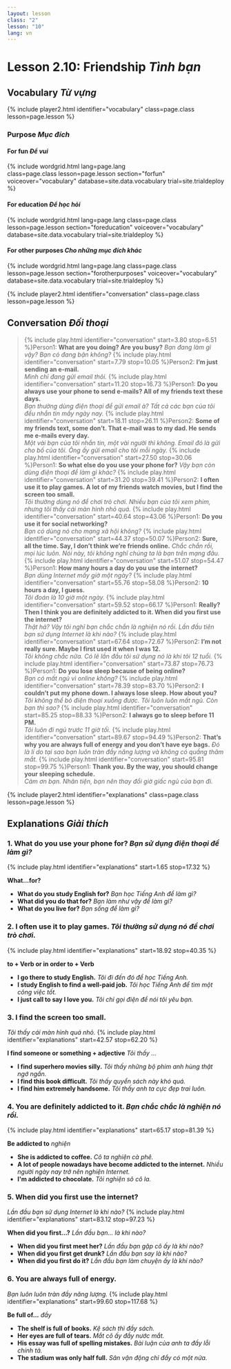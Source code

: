 ```yaml
---
layout: lesson
class: "2"
lesson: "10"
lang: vn
---
```


# Lesson 2.10: Friendship  *Tình bạn*

## Vocabulary  *Từ vựng*
{% include player2.html identifier="vocabulary" class=page.class lesson=page.lesson %} 

### Purpose *Mục đích*

#### For fun *Để vui*


{% include wordgrid.html lang=page.lang  
		class=page.class 
		lesson=page.lesson 
		section="forfun"
		voiceover="vocabulary"
		database=site.data.vocabulary 
		trial=site.trialdeploy %}

#### For education *Để học hỏi*

{% include wordgrid.html lang=page.lang
		class=page.class 
		lesson=page.lesson 
		section="foreducation"
		voiceover="vocabulary"
		database=site.data.vocabulary 
		trial=site.trialdeploy %}


#### For other purposes *Cho những mục đích khác*

{% include wordgrid.html lang=page.lang
		class=page.class 
		lesson=page.lesson 
		section="forotherpurposes"
		voiceover="vocabulary"
		database=site.data.vocabulary 
		trial=site.trialdeploy %}
		

{% include player2.html identifier="conversation" class=page.class lesson=page.lesson %}
## Conversation *Đối thoại*

> {% include play.html identifier="conversation" start=3.80 stop=6.51 %}Person1: **What are you doing? Are you busy?** 
*Bạn đang làm gì vậy? Bạn có đang bận không?* 
> {% include play.html identifier="conversation" start=7.79 stop=10.05 %}Person2: **I’m just sending an e-mail.**  
*Mình chỉ đang gửi email thôi.*
> {% include play.html identifier="conversation" start=11.20 stop=16.73 %}Person1: **Do you always use your phone to send e-mails? All of my friends text these days.**  
*Bạn thường dùng điện thoại để gửi email à? Tất cả các bạn của tôi đều nhắn tin mấy ngày nay.*
> {% include play.html identifier="conversation" start=18.11 stop=26.11 %}Person2: **Some of my friends text, some don’t. That e-mail was to my dad. He sends me e-mails every day.**  
*Một vài bạn của tôi nhắn tin, một vài người thì không. Email đó là gửi cho bố của tôi. Ông ấy gửi email cho tôi mỗi ngày.*
> {% include play.html identifier="conversation" start=27.50 stop=30.06 %}Person1: **So what else do you use your phone for?** 
*Vậy bạn còn dùng điện thoại để làm gì khác?* 
> {% include play.html identifier="conversation" start=31.20 stop=39.41 %}Person2: **I often use it to play games. A lot of my friends watch movies, but I find the screen too small.**  
*Tôi thường dùng nó để chơi trò chơi. Nhiều bạn của tôi xem phim, nhưng tôi thấy cái màn hình nhỏ quá.*
> {% include play.html identifier="conversation" start=40.64 stop=43.06 %}Person1: **Do you use it for social networking?**  
*Bạn có dùng nó cho mạng xã hội không?*
> {% include play.html identifier="conversation" start=44.37 stop=50.07 %}Person2: **Sure, all the time. Say, I don’t think we’re friends online.** 
*Chắc chắn rồi, mọi lúc luôn. Nói này, tôi không nghĩ chúng ta là bạn trên mạng đâu.* 
> {% include play.html identifier="conversation" start=51.07 stop=54.47 %}Person1: **How many hours a day do you use the internet?**  
*Bạn dùng Internet mấy giờ một ngày?*
> {% include play.html identifier="conversation" start=55.76 stop=58.08 %}Person2: **10 hours a day, I guess.**  
*Tôi đoán là 10 giờ một ngày.*
> {% include play.html identifier="conversation" start=59.52 stop=66.17 %}Person1: **Really? Then I think you are definitely addicted to it. When did you first use the internet?**  
*Thật hả? Vậy tôi nghĩ bạn chắc chắn là nghiện nó rồi. Lần đầu tiên bạn sử dụng Internet là khi nào?*
> {% include play.html identifier="conversation" start=67.64 stop=72.67 %}Person2: **I’m not really sure. Maybe I first used it when I was 12.**  
*Tôi không chắc nữa. Có lẽ lần đầu tôi sử dụng nó là khi tôi 12 tuổi.*
> {% include play.html identifier="conversation" start=73.87 stop=76.73 %}Person1: **Do you lose sleep because of being online?**  
*Bạn có mất ngủ vì online không?*
> {% include play.html identifier="conversation" start=78.39 stop=83.70 %}Person2: **I couldn’t put my phone down. I always lose sleep. How about you?** 
*Tôi không thể bỏ điện thoại xuống được. Tôi luôn luôn mất ngủ. Còn bạn thì sao?* 
> {% include play.html identifier="conversation" start=85.25 stop=88.33 %}Person2: **I always go to sleep before 11 PM.**  
*Tôi luôn đi ngủ trước 11 giờ tối.*
> {% include play.html identifier="conversation" start=89.67 stop=94.49 %}Person2: **That’s why you are always full of energy and you don’t have eye bags.** 
*Đó là lí do tại sao bạn luôn tràn đầy năng lượng và không có quầng thâm mắt.* 
> {% include play.html identifier="conversation" start=95.81 stop=99.75 %}Person1: **Thank you. By the way, you should change your sleeping schedule.**  
*Cảm ơn bạn. Nhân tiện, bạn nên thay đổi giờ giấc ngủ của bạn đi.*


{% include player2.html identifier="explanations" class=page.class lesson=page.lesson %}


## Explanations *Giải thích*
### 1. What do you use your phone for?  *Bạn sử dụng điện thoại để làm gì?*
{% include play.html identifier="explanations" start=1.65 stop=17.32 %}
 
**What...for?** 

- **What do you study English for?** *Bạn học Tiếng Anh để làm gì?*
- **What did you do that for?** *Bạn làm như vậy để làm gì?*
- **What do you live for?** *Bạn sống để làm gì?*

### 2. I often use it to play games. *Tôi thường sử dụng nó để chơi trò chơi.*
{% include play.html identifier="explanations" start=18.92 stop=40.35 %}

**to + Verb or in order to + Verb** 

- **I go there to study English.** *Tôi đi đến đó để học Tiếng Anh.*
- **I study English to find a well-paid job.** *Tôi học Tiếng Anh để tìm một công việc tốt.*
- **I just call to say I love you.** *Tôi chỉ gọi điện để nói tôi yêu bạn.*

### 3. I find the screen too small.
*Tôi thấy cái màn hình quá nhỏ.* 
{% include play.html identifier="explanations" start=42.57 stop=62.20 %}

**I find someone or something + adjective**  *Tôi thấy ...*

- **I find superhero movies silly.** *Tôi thấy những bộ phim anh hùng thật ngớ ngẩn.*
- **I find this book difficult.** *Tôi thấy quyển sách này khó quá.*
- **I find him extremely handsome.** *Tôi thấy anh ta cực đẹp trai luôn.* 

### 4. You are definitely addicted to it.  *Bạn chắc chắc là nghiện nó rồi.*
{% include play.html identifier="explanations" start=65.17 stop=81.39 %}

**Be addicted to**  *nghiện*

- **She is addicted to coffee.** *Cô ta nghiện cà phê.*
- **A lot of people nowadays have become addicted to the internet.** *Nhiều người ngày nay trở nên nghiện Internet.*
- **I'm addicted to chocolate.** *Tôi nghiện sô cô la.*

### 5. When did you first use the internet?
*Lần đầu bạn sử dụng Internet là khi nào?*
{% include play.html identifier="explanations" start=83.12 stop=97.23 %}

**When did you first...?**  *Lần đầu bạn... là khi nào?*

- **When did you first meet her?** *Lần đầu bạn gặp cô ấy là khi nào?*
- **When did you first get drunk?** *Lần đầu bạn say là khi nào?*
- **When did you first do it?** *Lần đầu bạn làm chuyện ấy là khi nào?*

### 6. You are always full of energy.
*Bạn luôn luôn tràn đầy năng lượng.*
{% include play.html identifier="explanations" start=99.60 stop=117.68 %}

**Be full of...**  *đầy* 

- **The shelf is full of books.** *Kệ sách thì đầy sách.*
- **Her eyes are full of tears.** *Mắt cô ấy đầy nước mắt.*
- **His essay was full of spelling mistakes.** *Bài luận của anh ta đầy lỗi chính tả.*
- **The stadium was only half full.** *Sân vận động chỉ đẩy có một nửa.*